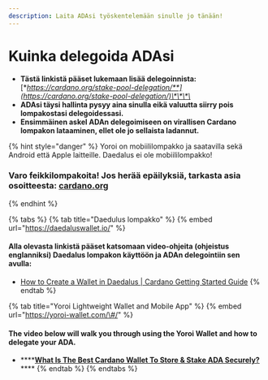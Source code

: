 ```yaml
---
description: Laita ADAsi työskentelemään sinulle jo tänään!
---
```


# Kuinka delegoida ADAsi

* **Tästä linkistä pääset lukemaan lisää delegoinnista:**  [**https://cardano.org/stake-pool-delegation/**](https://cardano.org/stake-pool-delegation/)\*\*\*\*
* **ADAsi täysi hallinta pysyy aina sinulla eikä valuutta siirry pois lompakostasi delegoidessasi.**
* **Ensimmäinen askel ADAn delegoimiseen on virallisen Cardano lompakon lataaminen, ellet ole jo sellaista ladannut.**

{% hint style="danger" %}
Yoroi on mobiililompakko ja saatavilla sekä Android että Apple laitteille. Daedalus ei ole mobiililompakko!

### Varo feikkilompakoita! Jos herää epäilyksiä, tarkasta asia osoitteesta: [cardano.org](https://cardano.org/stake-pool-delegation#wallets)
{% endhint %}

{% tabs %}
{% tab title="Daedulus lompakko" %}
{% embed url="https://daedaluswallet.io/" %}

#### Alla olevasta linkistä pääset katsomaan video-ohjeita \(ohjeistus englanniksi\) Daedalus lompakon käyttöön ja ADAn delegointiin sen avulla:

* [How to Create a Wallet in Daedalus \| Cardano Getting Started Guide](https://www.youtube.com/watch?v=mVr0bvBouaw)
{% endtab %}

{% tab title="Yoroi Lightweight Wallet and Mobile App" %}
{% embed url="https://yoroi-wallet.com/\#/" %}

#### The video below will walk you through using the Yoroi Wallet and how to delegate your ADA.

* \*\*\*\*[**What Is The Best Cardano Wallet To Store & Stake ADA Securely?**](https://youtu.be/3ypcYjjJNns?t=330)\*\*\*\*
{% endtab %}
{% endtabs %}



